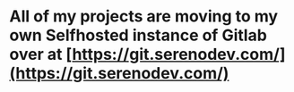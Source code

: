 # All of my projects are moving to my own Selfhosted instance of Gitlab over at [https://git.serenodev.com/](https://git.serenodev.com/)
